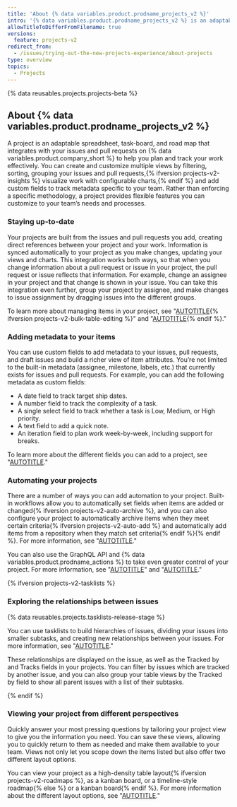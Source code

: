```yaml
---
title: 'About {% data variables.product.prodname_projects_v2 %}'
intro: '{% data variables.product.prodname_projects_v2 %} is an adaptable, flexible tool for planning and tracking work on {% data variables.product.company_short %}.'
allowTitleToDifferFromFilename: true
versions:
  feature: projects-v2
redirect_from:
  - /issues/trying-out-the-new-projects-experience/about-projects
type: overview
topics:
  - Projects
---
```


{% data reusables.projects.projects-beta %}

## About {% data variables.product.prodname_projects_v2 %}

A project is an adaptable spreadsheet, task-board, and road map that integrates with your issues and pull requests on {% data variables.product.company_short %} to help you plan and track your work effectively. You can create and customize multiple views by filtering, sorting, grouping your issues and pull requests,{% ifversion projects-v2-insights %} visualize work with configurable charts,{% endif %} and add custom fields to track metadata specific to your team. Rather than enforcing a specific methodology, a project provides flexible features you can customize to your team’s needs and processes.



### Staying up-to-date

Your projects are built from the issues and pull requests you add, creating direct references between your project and your work. Information is synced automatically to your project as you make changes, updating your views and charts. This integration works both ways, so that when you change information about a pull request or issue in your project, the pull request or issue reflects that information. For example, change an assignee in your project and that change is shown in your issue. You can take this integration even further, group your project by assignee, and make changes to issue assignment by dragging issues into the different groups.

To learn more about managing items in your project, see "[AUTOTITLE](/issues/planning-and-tracking-with-projects/managing-items-in-your-project/adding-items-to-your-project){% ifversion projects-v2-bulk-table-editing %}" and "[AUTOTITLE](/issues/planning-and-tracking-with-projects/managing-items-in-your-project/editing-items-in-your-project){% endif %}."

### Adding metadata to your items

You can use custom fields to add metadata to your issues, pull requests, and draft issues and build a richer view of item attributes. You’re not limited to the built-in metadata (assignee, milestone, labels, etc.) that currently exists for issues and pull requests. For example, you can add the following metadata as custom fields:

* A date field to track target ship dates.
* A number field to track the complexity of a task.
* A single select field to track whether a task is Low, Medium, or High priority.
* A text field to add a quick note.
* An iteration field to plan work week-by-week, including support for breaks.

To learn more about the different fields you can add to a project, see "[AUTOTITLE](/issues/planning-and-tracking-with-projects/understanding-fields)."

### Automating your projects

There are a number of ways you can add automation to your project. Built-in workflows allow you to automatically set fields when items are added or changed{% ifversion projects-v2-auto-archive %}, and you can also configure your project to automatically archive items when they meet certain criteria{% ifversion projects-v2-auto-add %} and automatically add items from a repository when they match set criteria{% endif %}{% endif %}. For more information, see "[AUTOTITLE](/issues/planning-and-tracking-with-projects/automating-your-project/using-the-built-in-automations)."

You can also use the GraphQL API and {% data variables.product.prodname_actions %} to take even greater control of your project. For more information, see "[AUTOTITLE](/issues/planning-and-tracking-with-projects/automating-your-project/using-the-api-to-manage-projects)" and "[AUTOTITLE](/issues/planning-and-tracking-with-projects/automating-your-project/automating-projects-using-actions)."

{% ifversion projects-v2-tasklists %}

### Exploring the relationships between issues

{% data reusables.projects.tasklists-release-stage %}

You can use tasklists to build hierarchies of issues, dividing your issues into smaller subtasks, and creating new relationships between your issues. For more information, see "[AUTOTITLE](/issues/tracking-your-work-with-issues/about-tasklists)."

These relationships are displayed on the issue, as well as the Tracked by and Tracks fields in your projects. You can filter by issues which are tracked by another issue, and you can also group your table views by the Tracked by field to show all parent issues with a list of their subtasks.

{% endif %}

### Viewing your project from different perspectives

Quickly answer your most pressing questions by tailoring your project view to give you the information you need. You can save these views, allowing you to quickly return to them as needed and make them available to your team. Views not only let you scope down the items listed but also offer two different layout options.

You can view your project as a high-density table layout{% ifversion projects-v2-roadmaps %}, as a kanban board, or a timeline-style roadmap{% else %} or a kanban board{% endif %}. For more information about the different layout options, see "[AUTOTITLE](/issues/planning-and-tracking-with-projects/customizing-views-in-your-project/changing-the-layout-of-a-view)."
